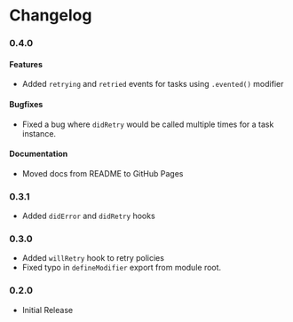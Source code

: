 # Changelog

### 0.4.0

#### Features
- Added `retrying` and `retried` events for tasks using `.evented()` modifier

#### Bugfixes
- Fixed a bug where `didRetry` would be called multiple times for a task instance.

#### Documentation
- Moved docs from README to GitHub Pages

### 0.3.1

- Added `didError` and `didRetry` hooks

### 0.3.0

- Added `willRetry` hook to retry policies
- Fixed typo in `defineModifier` export from module root.

### 0.2.0

- Initial Release
